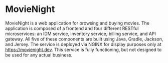 # MovieNight
MovieNight is a web application for browsing and buying movies. The application is composed of a frontend and four different RESTful microservices: an IDM service, inventory service, billing service, and API gateway. All five of these components are built using Java, Gradle, Jackson, and Jersey. The service is deployed via NGINX for display purposes only at https://movienight.dev. This service is fully functioning, but not designed to be used for any actual business.

